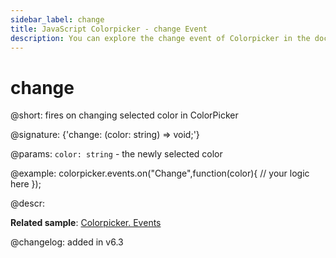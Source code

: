 ```yaml
---
sidebar_label: change
title: JavaScript Colorpicker - change Event 
description: You can explore the change event of Colorpicker in the documentation of the DHTMLX JavaScript UI library. Browse developer guides and API reference, try out code examples and live demos, and download a free 30-day evaluation version of DHTMLX Suite 7.
---
```


# change

@short: fires on changing selected color in ColorPicker

@signature: {'change: (color: string) => void;'}

@params:
`color: string` - the newly selected color

@example:
colorpicker.events.on("Change",function(color){
	// your logic here
});

@descr:

**Related sample**: [Colorpicker. Events](https://snippet.dhtmlx.com/fllgaabo)

@changelog: added in v6.3
